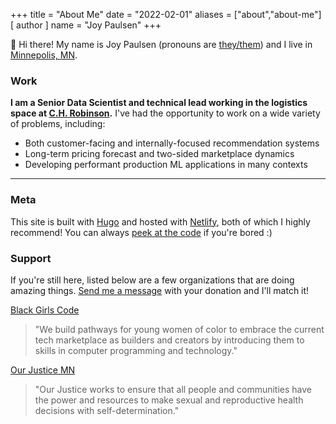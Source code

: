 +++
title = "About Me"
date = "2022-02-01"
aliases = ["about","about-me"]
[ author ]
  name = "Joy Paulsen"
+++

👋 Hi there! My name is Joy Paulsen (pronouns are [they/them](https://pronoun.is/they/)) and I live in [Minnepolis, MN](https://goo.gl/maps/WcAuj4o94y2mRfab9).


### Work

**I am a Senior Data Scientist and technical lead working in the logistics space at [C.H. Robinson](https://www.chrobinson.com/en-us/technology/robinson-labs/).** I've had the opportunity to work on a wide variety of problems, including:

* Both customer-facing and internally-focused recommendation systems
* Long-term pricing forecast and two-sided marketplace dynamics
* Developing performant production ML applications in many contexts

---

### Meta

This site is built with [Hugo](https://gohugo.io/) and hosted with [Netlify](https://www.netlify.com/), both of which I highly recommend! You can always [peek at the code](https://github.com/joypauls/joypauls.dev) if you're bored :)


### Support

If you're still here, listed below are a few organizations that are doing amazing things. [Send me a message](/contact) with your donation and I'll match it!

[Black Girls Code](https://www.blackgirlscode.com/donate/)
> "We build pathways for young women of color to embrace the current tech marketplace as builders and creators by introducing them to skills in computer programming and technology."

[Our Justice MN](https://www.ourjustice.net/donate)
> "Our Justice works to ensure that all people and communities have the power and resources to make sexual and reproductive health decisions with self-determination."



